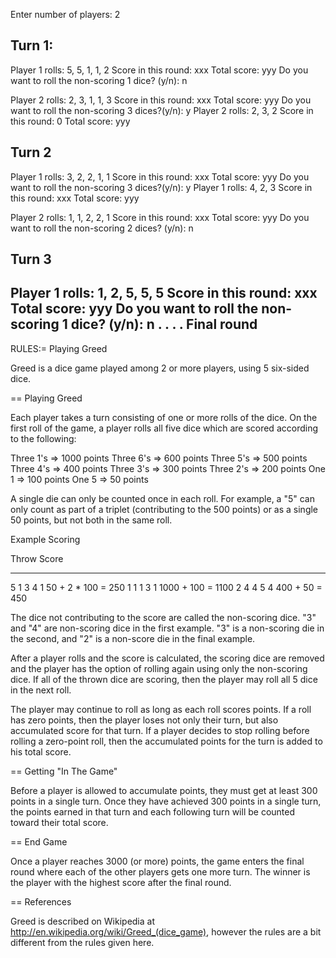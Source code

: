 Enter number of players: 2

Turn 1:
--------
Player 1 rolls: 5, 5, 1, 1, 2
Score in this round: xxx
Total score: yyy 
Do you want to roll the non-scoring 1 dice? (y/n): n

Player 2 rolls: 2, 3, 1, 1, 3
Score in this round: xxx
Total score: yyy
Do you want to roll the non-scoring 3 dices?(y/n): y
Player 2 rolls: 2, 3, 2
Score in this round: 0
Total score: yyy

Turn 2
----------
Player 1 rolls: 3, 2, 2, 1, 1
Score in this round: xxx
Total score: yyy
Do you want to roll the non-scoring 3 dices?(y/n): y
Player 1 rolls: 4, 2, 3
Score in this round: xxx
Total score: yyy

Player 2 rolls: 1, 1, 2, 2, 1
Score in this round: xxx
Total score: yyy
Do you want to roll the non-scoring 2 dices? (y/n): n

Turn 3
----------
Player 1 rolls: 1, 2, 5, 5, 5
Score in this round: xxx
Total score: yyy
Do you want to roll the non-scoring 1 dice? (y/n): n
.
.
.
.
Final round
--------------



RULES:= Playing Greed

Greed is a dice game played among 2 or more players, using 5
six-sided dice.

== Playing Greed

Each player takes a turn consisting of one or more rolls of the dice.
On the first roll of the game, a player rolls all five dice which are
scored according to the following:

  Three 1's => 1000 points
  Three 6's =>  600 points
  Three 5's =>  500 points
  Three 4's =>  400 points
  Three 3's =>  300 points
  Three 2's =>  200 points
  One   1   =>  100 points
  One   5   =>   50 points

A single die can only be counted once in each roll.  For example,
a "5" can only count as part of a triplet (contributing to the 500
points) or as a single 50 points, but not both in the same roll.

Example Scoring

   Throw       Score
   ---------   ------------------
   5 1 3 4 1   50 + 2 * 100 = 250
   1 1 1 3 1   1000 + 100 = 1100
   2 4 4 5 4   400 + 50 = 450

The dice not contributing to the score are called the non-scoring
dice.  "3" and "4" are non-scoring dice in the first example.  "3" is
a non-scoring die in the second, and "2" is a non-score die in the
final example.

After a player rolls and the score is calculated, the scoring dice are
removed and the player has the option of rolling again using only the
non-scoring dice. If all of the thrown dice are scoring, then the
player may roll all 5 dice in the next roll.

The player may continue to roll as long as each roll scores points. If
a roll has zero points, then the player loses not only their turn, but
also accumulated score for that turn. If a player decides to stop
rolling before rolling a zero-point roll, then the accumulated points
for the turn is added to his total score.

== Getting "In The Game"

Before a player is allowed to accumulate points, they must get at
least 300 points in a single turn. Once they have achieved 300 points
in a single turn, the points earned in that turn and each following
turn will be counted toward their total score.

== End Game

Once a player reaches 3000 (or more) points, the game enters the final
round where each of the other players gets one more turn. The winner
is the player with the highest score after the final round.

== References

Greed is described on Wikipedia at
http://en.wikipedia.org/wiki/Greed_(dice_game), however the rules are
a bit different from the rules given here.
